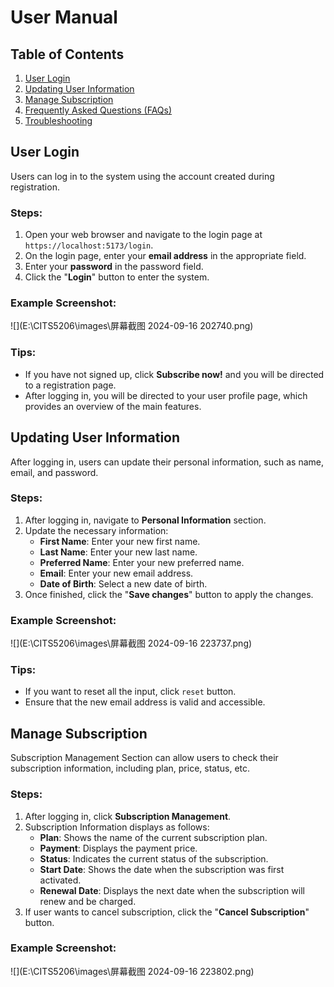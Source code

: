 # User Manual



## Table of Contents

1. [User Login](#user-login)
2. [Updating User Information](#updating-user-information)
3. [Manage Subscription](#manage-subscription)
4. [Frequently Asked Questions (FAQs)](#frequently-asked-questions-faqs)
5. [Troubleshooting](#troubleshooting)





## User Login

Users can log in to the system using the account created during registration.

### Steps:

1. Open your web browser and navigate to the login page at `https://localhost:5173/login`.
2. On the login page, enter your **email address** in the appropriate field.
3. Enter your **password** in the password field.
4. Click the "**Login**" button to enter the system.

### Example Screenshot:

![](E:\CITS5206\images\屏幕截图 2024-09-16 202740.png)



### Tips:

- If you have not signed up, click **Subscribe now!** and you will be directed to a registration page.
- After logging in, you will be directed to your user profile page, which provides an overview of the main features.







## Updating User Information

After logging in, users can update their personal information, such as name, email, and password.

### Steps:

1. After logging in, navigate to **Personal Information** section.
2. Update the necessary information:
   - **First Name**: Enter your new first name.
   - **Last Name**: Enter your new last name.
   - **Preferred Name**: Enter your new preferred name.
   - **Email**: Enter your new email address.
   - **Date of Birth**: Select a new date of birth.
3. Once finished, click the "**Save changes**" button to apply the changes.

### Example Screenshot:

![](E:\CITS5206\images\屏幕截图 2024-09-16 223737.png)



### Tips:

- If you want to reset all the input, click `reset` button.
- Ensure that the new email address is valid and accessible.





## Manage Subscription

Subscription Management Section can allow users to check their subscription information, including plan, price, status, etc.

### Steps:

1. After logging in, click **Subscription Management**.
2. Subscription Information displays as follows:
   - **Plan**: Shows the name of the current subscription plan.
   - **Payment**: Displays the payment price.
   - **Status**: Indicates the current status of the subscription.
   - **Start Date**: Shows the date when the subscription was first activated.
   - **Renewal Date**: Displays the next date when the subscription will renew and be charged.
3. If user wants to cancel subscription, click the "**Cancel Subscription**" button.

### Example Screenshot:

![](E:\CITS5206\images\屏幕截图 2024-09-16 223802.png)